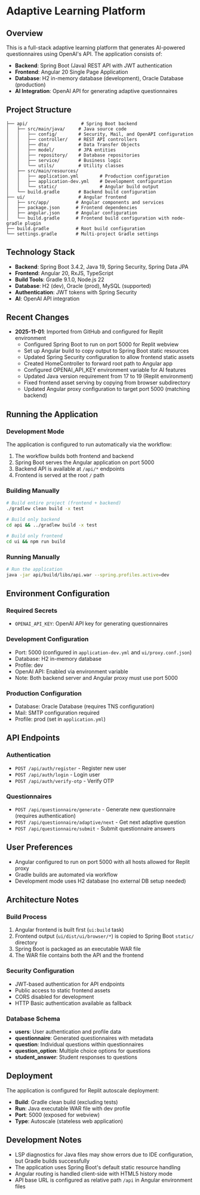 # Adaptive Learning Platform

## Overview
This is a full-stack adaptive learning platform that generates AI-powered questionnaires using OpenAI's API. The application consists of:
- **Backend**: Spring Boot (Java) REST API with JWT authentication
- **Frontend**: Angular 20 Single Page Application  
- **Database**: H2 in-memory database (development), Oracle Database (production)
- **AI Integration**: OpenAI API for generating adaptive questionnaires

## Project Structure
```
├── api/                    # Spring Boot backend
│   ├── src/main/java/     # Java source code
│   │   ├── config/        # Security, Mail, and OpenAPI configuration
│   │   ├── controller/    # REST API controllers
│   │   ├── dto/           # Data Transfer Objects
│   │   ├── model/         # JPA entities
│   │   ├── repository/    # Database repositories
│   │   ├── service/       # Business logic
│   │   └── utils/         # Utility classes
│   ├── src/main/resources/
│   │   ├── application.yml        # Production configuration
│   │   ├── application-dev.yml    # Development configuration
│   │   └── static/                # Angular build output
│   └── build.gradle       # Backend build configuration
├── ui/                    # Angular frontend
│   ├── src/app/          # Angular components and services
│   ├── package.json      # Frontend dependencies
│   ├── angular.json      # Angular configuration
│   └── build.gradle      # Frontend build configuration with node-gradle plugin
├── build.gradle          # Root build configuration
└── settings.gradle       # Multi-project Gradle settings
```

## Technology Stack
- **Backend**: Spring Boot 3.4.2, Java 19, Spring Security, Spring Data JPA
- **Frontend**: Angular 20, RxJS, TypeScript
- **Build Tools**: Gradle 9.1.0, Node.js 22
- **Database**: H2 (dev), Oracle (prod), MySQL (supported)
- **Authentication**: JWT tokens with Spring Security
- **AI**: OpenAI API integration

## Recent Changes
- **2025-11-01**: Imported from GitHub and configured for Replit environment
  - Configured Spring Boot to run on port 5000 for Replit webview
  - Set up Angular build to copy output to Spring Boot static resources
  - Updated Spring Security configuration to allow frontend static assets
  - Created HomeController to forward root path to Angular app
  - Configured OPENAI_API_KEY environment variable for AI features
  - Updated Java version requirement from 17 to 19 (Replit environment)
  - Fixed frontend asset serving by copying from browser subdirectory
  - Updated Angular proxy configuration to target port 5000 (matching backend)

## Running the Application

### Development Mode
The application is configured to run automatically via the workflow:
1. The workflow builds both frontend and backend
2. Spring Boot serves the Angular application on port 5000
3. Backend API is available at `/api/*` endpoints
4. Frontend is served at the root `/` path

### Building Manually
```bash
# Build entire project (frontend + backend)
./gradlew clean build -x test

# Build only backend
cd api && ../gradlew build -x test

# Build only frontend  
cd ui && npm run build
```

### Running Manually
```bash
# Run the application
java -jar api/build/libs/api.war --spring.profiles.active=dev
```

## Environment Configuration

### Required Secrets
- `OPENAI_API_KEY`: OpenAI API key for generating questionnaires

### Development Configuration
- Port: 5000 (configured in `application-dev.yml` and `ui/proxy.conf.json`)
- Database: H2 in-memory database
- Profile: dev
- OpenAI API: Enabled via environment variable
- Note: Both backend server and Angular proxy must use port 5000

### Production Configuration  
- Database: Oracle Database (requires TNS configuration)
- Mail: SMTP configuration required
- Profile: prod (set in `application.yml`)

## API Endpoints

### Authentication
- `POST /api/auth/register` - Register new user
- `POST /api/auth/login` - Login user
- `POST /api/auth/verify-otp` - Verify OTP

### Questionnaires
- `POST /api/questionnaire/generate` - Generate new questionnaire (requires authentication)
- `POST /api/questionnaire/adaptive/next` - Get next adaptive question
- `POST /api/questionnaire/submit` - Submit questionnaire answers

## User Preferences
- Angular configured to run on port 5000 with all hosts allowed for Replit proxy
- Gradle builds are automated via workflow
- Development mode uses H2 database (no external DB setup needed)

## Architecture Notes

### Build Process
1. Angular frontend is built first (`ui:build` task)
2. Frontend output (`ui/dist/ui/browser/*`) is copied to Spring Boot `static/` directory
3. Spring Boot is packaged as an executable WAR file
4. The WAR file contains both the API and the frontend

### Security Configuration
- JWT-based authentication for API endpoints
- Public access to static frontend assets
- CORS disabled for development
- HTTP Basic authentication available as fallback

### Database Schema
- **users**: User authentication and profile data
- **questionnaire**: Generated questionnaires with metadata
- **question**: Individual questions within questionnaires  
- **question_option**: Multiple choice options for questions
- **student_answer**: Student responses to questions

## Deployment
The application is configured for Replit autoscale deployment:
- **Build**: Gradle clean build (excluding tests)
- **Run**: Java executable WAR file with dev profile
- **Port**: 5000 (exposed for webview)
- **Type**: Autoscale (stateless web application)

## Development Notes
- LSP diagnostics for Java files may show errors due to IDE configuration, but Gradle builds successfully
- The application uses Spring Boot's default static resource handling
- Angular routing is handled client-side with HTML5 history mode
- API base URL is configured as relative path `/api` in Angular environment files
